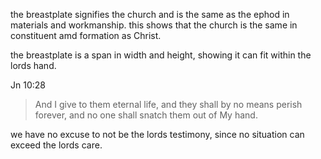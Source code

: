 the breastplate signifies the church
and is the same as the ephod in
materials and workmanship. this shows
that the church is the same in
constituent amd formation as Christ.

the breastplate is a span in width
and height, showing it can fit within the lords hand.

Jn 10:28
> And I give to them eternal life, and they shall by no means perish forever, and no one shall snatch them out of My hand.

we have no excuse to not be the lords testimony, since no situation can exceed the lords care.
